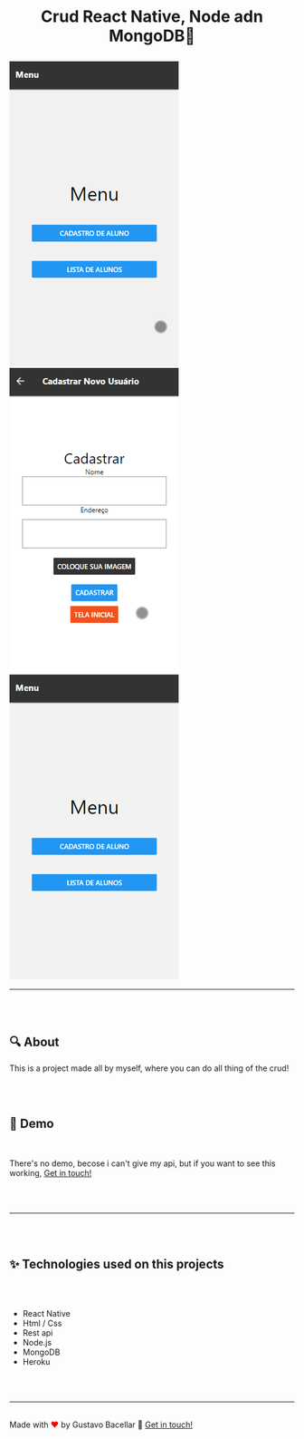 # <p align=center> Crud React Native, Node adn MongoDB👋</p>

![Pagina](../github/CadastroNative.gif)
![Pagina](../github/Delete.gif)
![Pagina](../github/EDITAR.gif)

<hr/>

<br>
<br>

## 🔍 About

<p>This is a project made all by myself, where you can do all thing of the crud!</p>

<br>
<br>

## 🚀 Demo

<Br>
<p>There's no demo, becose i can't give my api, but if you want to see this working, <a href="https://www.linkedin.com/in/gustavo-bacellar/?msgControlName=reply_to_sender&msgConversationId=6714883939833561088&msgOverlay=true">Get in touch!</a> </p>

<br>
<br>

<hr/>

<br>
<br>

## ✨ Technologies used on this projects

<br>

<ul>
<br>
    <li> React Native
    <li> Html / Css
    <li> Rest api
    <li> Node.js
    <li> MongoDB
    <li> Heroku
</ul>

<br>

<br>
<hr/>
<br>
Made with <span style = "color: red">♥</span> by Gustavo Bacellar 👋 <a href="https://www.linkedin.com/in/gustavo-bacellar/?msgControlName=reply_to_sender&msgConversationId=6714883939833561088&msgOverlay=true">Get in touch!</a>
